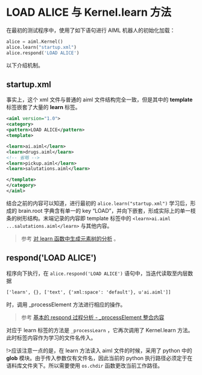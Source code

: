 # LOAD ALICE 与 Kernel.learn 方法

在最初的测试程序中，使用了如下语句进行 AIML 机器人的初始化加载：

```python
alice = aiml.Kernel()
alice.learn("startup.xml")
alice.respond('LOAD ALICE')
```

以下介绍机制。

## startup.xml

事实上，这个 xml 文件与普通的 aiml 文件结构完全一致，但是其中的 **template** 标签嵌套了大量的 **learn** 标签。

```xml
<aiml version="1.0">
<category>
<pattern>LOAD ALICE</pattern>
<template>

<learn>ai.aiml</learn>
<learn>drugs.aiml</learn>
<!-- 省略 -->
<learn>pickup.aiml</learn>
<learn>salutations.aiml</learn>

</template>
</category>
</aiml>
```

结合之前的内容可以知道，进行最初的 `alice.learn("startup.xml")` 学习后，形成的 brain.root 字典含有单一的 key “LOAD”，并向下嵌套，形成实际上的单一枝条的树形结构。末端记录的内容即 template 标签中的 `<learn>ai.aiml ...salutations.aiml</learn>` 与其他内容。

> 参考 [对 learn 函数中生成元素树的分析](learn函数生成元素树的分析.md) 。



## respond('LOAD ALICE')

程序向下执行，在 `alice.respond('LOAD ALICE')` 语句中，当迭代读取至内层数据

```xml
['learn', {}, ['text', {'xml:space': 'default'}, u'ai.aiml']]
```

时，调用 _processElement 方法进行相应的操作。

> 参考 [基本的 respond 过程分析 - _processElement 整合内容](http://127.0.0.1:3000/#/respond%E8%BF%87%E7%A8%8B%E5%88%86%E6%9E%90?id=_processelement-%e6%95%b4%e5%90%88%e5%86%85%e5%ae%b9)

对应于 learn 标签的方法是 `_processLearn` ，它再次调用了 Kernel.learn 方法。此时标签内容作为学习的文件名传入。

!>应该注意一点的是，在 learn 方法读入 aiml 文件的时候，采用了 python 中的 **glob** 模块。由于传入参数仅有文件名，因此当前的 python 执行路径必须定于在语料库文件夹下。所以需要使用 `os.chdir` 函数更改当前工作路径。

